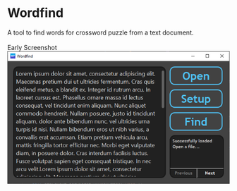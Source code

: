 # Wordfind
A tool to find words for crossword puzzle from a text document.\
\
Early Screenshot
![Wordfind Screenshot](https://github.com/TomasMacak/Wordfind/blob/master/GitHub/Wordfind.png)
